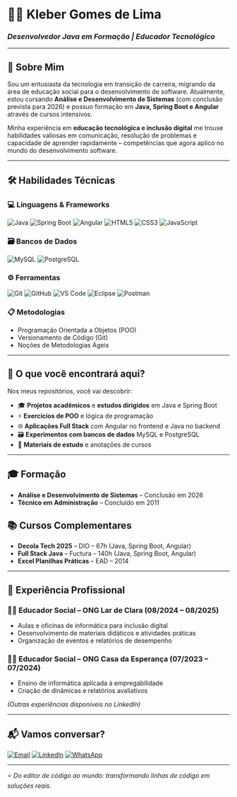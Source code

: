 # 👨‍💻 Kleber Gomes de Lima  
### *Desenvolvedor Java em Formação | Educador Tecnológico*  

---

## 🚀 Sobre Mim  
Sou um entusiasta da tecnologia em transição de carreira, migrando da área de educação social para o desenvolvimento de software. Atualmente, estou cursando **Análise e Desenvolvimento de Sistemas** (com conclusão prevista para 2026) e possuo formação em **Java, Spring Boot e Angular** através de cursos intensivos.  

Minha experiência em **educação tecnológica e inclusão digital** me trouxe habilidades valiosas em comunicação, resolução de problemas e capacidade de aprender rapidamente – competências que agora aplico no mundo do desenvolvimento software.  

---

## 🛠️ Habilidades Técnicas  
### 💻 Linguagens & Frameworks  
![Java](https://img.shields.io/badge/Java-ED8B00?style=for-the-badge&logo=openjdk&logoColor=white)
![Spring Boot](https://img.shields.io/badge/Spring_Boot-6DB33F?style=for-the-badge&logo=spring-boot&logoColor=white)
![Angular](https://img.shields.io/badge/Angular-DD0031?style=for-the-badge&logo=angular&logoColor=white)
![HTML5](https://img.shields.io/badge/HTML5-E34F26?style=for-the-badge&logo=html5&logoColor=white)
![CSS3](https://img.shields.io/badge/CSS3-1572B6?style=for-the-badge&logo=css3&logoColor=white)
![JavaScript](https://img.shields.io/badge/JavaScript-F7DF1E?style=for-the-badge&logo=javascript&logoColor=black)

### 🗃️ Bancos de Dados  
![MySQL](https://img.shields.io/badge/MySQL-4479A1?style=for-the-badge&logo=mysql&logoColor=white)
![PostgreSQL](https://img.shields.io/badge/PostgreSQL-316192?style=for-the-badge&logo=postgresql&logoColor=white)

### ⚙️ Ferramentas  
![Git](https://img.shields.io/badge/Git-E34F26?style=for-the-badge&logo=git&logoColor=white)
![GitHub](https://img.shields.io/badge/GitHub-100000?style=for-the-badge&logo=github&logoColor=white)
![VS Code](https://img.shields.io/badge/VS_Code-007ACC?style=for-the-badge&logo=visual-studio-code&logoColor=white)
![Eclipse](https://img.shields.io/badge/Eclipse-2C2255?style=for-the-badge&logo=eclipse&logoColor=white)
![Postman](https://img.shields.io/badge/Postman-FF6C37?style=for-the-badge&logo=postman&logoColor=white)

### 📋 Metodologias  
- Programação Orientada a Objetos (POO)  
- Versionamento de Código (Git)  
- Noções de Metodologias Ágeis  

---

## 📂 O que você encontrará aqui?  
Nos meus repositórios, você vai descobrir:  
- 🎓 **Projetos acadêmicos** e **estudos dirigidos** em Java e Spring Boot  
- ⚡ **Exercícios de POO** e lógica de programação  
- 🌐 **Aplicações Full Stack** com Angular no frontend e Java no backend  
- 🗃️ **Experimentos com bancos de dados** MySQL e PostgreSQL  
- 📖 **Materiais de estudo** e anotações de cursos  

---

## 🎓 Formação  
- **Análise e Desenvolvimento de Sistemas** – Conclusão em 2026  
- **Técnico em Administração** – Concluído em 2011  

## 📚 Cursos Complementares  
- **Decola Tech 2025** – DIO – 67h (Java, Spring Boot, Angular)  
- **Full Stack Java** – Fuctura – 140h (Java, Spring Boot, Angular)  
- **Excel Planilhas Práticas** – EAD – 2014  

---

## 💼 Experiência Profissional  
### 👨‍🏫 Educador Social – ONG Lar de Clara (08/2024 – 08/2025)  
- Aulas e oficinas de informática para inclusão digital  
- Desenvolvimento de materiais didáticos e atividades práticas  
- Organização de eventos e relatórios de desempenho  

### 👨‍🏫 Educador Social – ONG Casa da Esperança (07/2023 – 07/2024)  
- Ensino de informática aplicada à empregabilidade  
- Criação de dinâmicas e relatórios avaliativos  

*(Outras experiências disponíveis no LinkedIn)*

---

## 📬 Vamos conversar?  

[![Email](https://img.shields.io/badge/Email-D14836?style=for-the-badge&logo=gmail&logoColor=white)](mailto:klebergomes23@gmail.com)
[![LinkedIn](https://img.shields.io/badge/LinkedIn-0077B5?style=for-the-badge&logo=linkedin&logoColor=white)](https://www.linkedin.com/in/kleber-gomes-171bb31a9/)
[![WhatsApp](https://img.shields.io/badge/WhatsApp-25D366?style=for-the-badge&logo=whatsapp&logoColor=white)](https://wa.me/5581986091503)

---

⭐ *Do editor de código ao mundo: transformando linhas de código em soluções reais.*
<!---
klebergomes34/klebergomes34 is a ✨ special ✨ repository because its `README.md` (this file) appears on your GitHub profile.
You can click the Preview link to take a look at your changes.
--->
